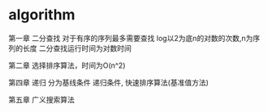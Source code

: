 # algorithm
第一章 二分查找 对于有序的序列最多需要查找 log以2为底n的对数的次数,n为序列的长度
二分查找运行时间为对数时间

第二章 选择排序算法，时间为O(n^2)

第四章 递归 分为基线条件 递归条件, 快速排序算法(基准值方法)

第五章 广义搜索算法